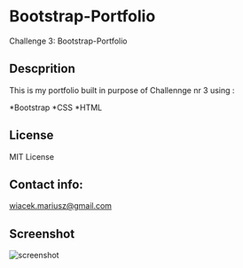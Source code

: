 # Bootstrap-Portfolio

Challenge 3: Bootstrap-Portfolio

## Descprition
This is my portfolio built in purpose of Challennge nr 3 using :

*Bootstrap
*CSS
*HTML

## License

MIT License

## Contact info: 
wiacek.mariusz@gmail.com

## Screenshot

![screenshot](../images/screenshot.png)


